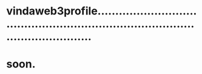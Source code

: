 # vindaweb3profile.........................................................................................................
# soon.

